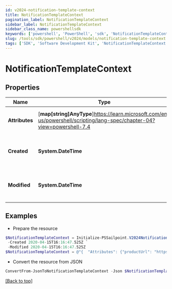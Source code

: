 ```yaml
---
id: v2024-notification-template-context
title: NotificationTemplateContext
pagination_label: NotificationTemplateContext
sidebar_label: NotificationTemplateContext
sidebar_class_name: powershellsdk
keywords: ['powershell', 'PowerShell', 'sdk', 'NotificationTemplateContext', 'V2024NotificationTemplateContext'] 
slug: /tools/sdk/powershell/v2024/models/notification-template-context
tags: ['SDK', 'Software Development Kit', 'NotificationTemplateContext', 'V2024NotificationTemplateContext']
---
```



# NotificationTemplateContext

## Properties

Name | Type | Description | Notes
------------ | ------------- | ------------- | -------------
**Attributes** | [**map[string]AnyType**]https://learn.microsoft.com/en-us/powershell/scripting/lang-spec/chapter-04?view=powershell-7.4 | A JSON object that stores the context. | [optional] 
**Created** | **System.DateTime** | When the global context was created | [optional] 
**Modified** | **System.DateTime** | When the global context was last modified | [optional] 

## Examples

- Prepare the resource
```powershell
$NotificationTemplateContext = Initialize-PSSailpoint.V2024NotificationTemplateContext  -Attributes {productUrl=https://test-org.identitysoon.com, brandingConfigs={default={narrowLogoURL=null, productName=SailPoint, standardLogoURL=null, navigationColor=011E64, actionButtonColor=20B2DE, emailFromAddress=null, activeLinkColor=20B2DE, loginInformationalMessage=null}}} `
 -Created 2020-04-15T16:16:47.525Z `
 -Modified 2020-04-15T16:16:47.525Z
$NotificationTemplateContext = @"{  "Attributes": {"productUrl": "https://test-org.identitysoon.com", "brandingConfigs":{"default":{"narrowLogoURL": null, "productName": "SailPoint", "standardLogoURL": null, "navigationColor": "011E64", "actionButtonColor": "20B2DE", "emailFromAddress": null, "activeLinkColor": "20B2DE", "loginInformationalMessage": "null}}}", "Created": "2020-04-15T16:16:47.525Z", "Modified": "2020-04-15T16:16:47.525Z" }}}}"@
```

- Convert the resource from JSON
```powershell
ConvertFrom-JsonToNotificationTemplateContext -Json $NotificationTemplateContext
```


[[Back to top]](#) 


